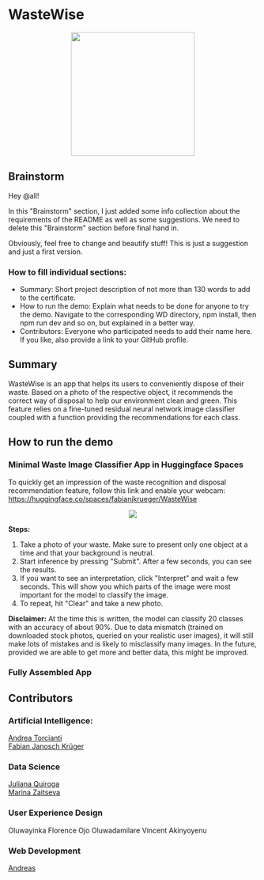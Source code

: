 # WasteWise

<!--- 
add the WasteWise logo and align it to the center, adjust size using "width"
--->
<p align = "center">
<img src = "UX/logo-color.png" width = "250">
</p>

## Brainstorm 

Hey @all! 

In this "Brainstorm" section, I just added some info collection about the requirements of the README as well as some suggestions. We need to delete this "Brainstorm" section before final hand in.

Obviously, feel free to change and beautify stuff! This is just a suggestion and just a first version.

### How to fill individual sections:

- Summary: Short project description of not more than 130 words to add to the certificate.
- How to run the demo: Explain what needs to be done for anyone to try the demo. Navigate to the corresponding WD directory, npm install, then npm run dev and so on, but explained in a better way.
- Contributors: Everyone who participated needs to add their name here. If you like, also provide a link to your GitHub profile.

## Summary 

WasteWise is an app that helps its users to conveniently dispose of their waste. Based on a photo of the respective object, it recommends the correct way of disposal to help our environment clean and green. This feature relies on a fine-tuned residual neural network image classifier coupled with a function providing the recommendations for each class.

## How to run the demo

### Minimal Waste Image Classifier App in Huggingface Spaces

To quickly get an impression of the waste recognition and disposal recommendation feature, follow this link and enable your webcam: https://huggingface.co/spaces/fabianjkrueger/WasteWise

<p align = "center">
<img src = "images_blog/gradio_hgfs_demo.GIF">

__Steps:__

1. Take a photo of your waste. Make sure to present only one object at a time and that your background is neutral.
2. Start inference by pressing "Submit". After a few seconds, you can see the results.
3. If you want to see an interpretation, click "Interpret" and wait a few seconds. This will show you which parts of the image were most important for the model to classify the image.
4. To repeat, hit "Clear" and take a new photo.

__Disclaimer:__ At the time this is written, the model can classify 20 classes with an accuracy of about 90%. Due to data mismatch (trained on downloaded stock photos, queried on your realistic user images), it will still make lots of mistakes and is likely to misclassify many images. In the future, provided we are able to get more and better data, this might be improved.

### Fully Assembled App


## Contributors

<!--- all tracks and names of members are sorted alphabetically --->

### Artificial Intelligence: 
[Andrea Torcianti](https://github.com/trc729)\
[Fabian Janosch Krüger](https://github.com/fabianjkrueger)

### Data Science
[Juliana Quiroga](https://github.com/julianabquiroga)\
[Marina Zaitseva](https://github.com/zaitsevam)

### User Experience Design
Oluwayinka Florence Ojo
Oluwadamilare Vincent Akinyoyenu
### Web Development
[Andreas](https://github.com/crftwrks)
